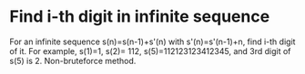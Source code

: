 # Find i-th digit in infinite sequence
For an infinite sequence s(n)=s(n-1)+s'(n) with s'(n)=s'(n-1)+n, find i-th digit of it. For example, s(1)=1, s(2)= 112, s(5)=112123123412345, and 3rd digit of s(5) is 2. Non-bruteforce method.
